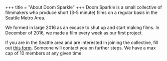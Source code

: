 +++
title = "About Doom Sparkle"
+++
Doom Sparkle is a small collective of filmmakers who produce short
(3-5 minute) films on a regular basis in the Seattle Metro Area.
 
We formed in large 2016 as an excuse to shut up and start making films.
In December of 2016, we made a film every week as our first project.

If you are in the Seattle area and are interested in joining the collective,
fill out [this form](//). Someone will contact you on further steps.  We have a max cap
of 10 members at any given time.